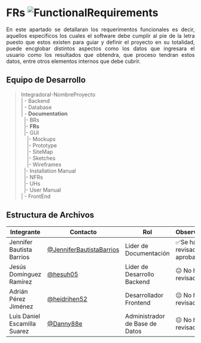 # FRs ![FunctionalRequirements](https://img.shields.io/static/v1?label=Functional%20Requirements&message=Completed&color=green)

<p align = justify>
En este apartado se detallaran los requerimentos funcionales es decir, aquellos especificos los cuales el software debe cumplir al pie de la letra puesto que estos existen para guiar y definir el proyecto en su totalidad, puede encglobar distintos aspectos como los datos que ingresara el usuario como los resultados que obtendra, que proceso tendran estos datos, entre otros elementos internos que debe cubrir.
</p>

## Equipo de Desarrollo
>IntegradoraI-NombreProyecto<br>
>| - Backend <br>
>| - Database<br>
>| - **Documentation**<br>
>&nbsp;&nbsp;|- BRs<br>
>&nbsp;&nbsp;|- **FRs**<br>
>&nbsp;&nbsp;|- GUI<br>
>&nbsp;&nbsp;&nbsp;&nbsp;|- Mockups<br>
>&nbsp;&nbsp;&nbsp;&nbsp;|- Prototype<br>
>&nbsp;&nbsp;&nbsp;&nbsp;|- SiteMap<br>
>&nbsp;&nbsp;&nbsp;&nbsp;|- Sketches<br>
>&nbsp;&nbsp;&nbsp;&nbsp;|- Wireframes<br>
>&nbsp;&nbsp;|- Installation Manual<br>
>&nbsp;&nbsp;|- NFRs<br>
>&nbsp;&nbsp;|- UHs<br>
>&nbsp;&nbsp;|- User Manual<br>
>| - FrontEnd


## Estructura de Archivos
|Integrante|Contacto|Rol|Observaciones|
|------------|--------|---|---|
|Jennifer Bautista Barrios|[@JenniferBautistaBarrios](https://github.com/GitUser)|Lider de Documentación|✅Se ha revisado y aprobado|
|Jesús Domínguez Ramírez|[@hesuh05](https://github.com/MTI-MarcoRH)|Líder de Desarrollo Backend|😐 No ha revisado.|
|Adrián Pérez Jiménez|[@heidrihen52](https://github.com/GitUser)|Desarrollador Frontend|😐 No ha revisado.|
|Luis Daniel Escamilla Suarez|[@Danny88e](https://github.com/GitUser)|Administrador de Base de Datos|😐 No ha revisado.|